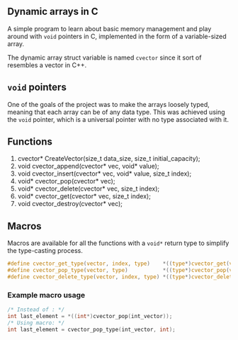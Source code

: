 ## Dynamic arrays in C

A simple program to learn about basic memory management and play around with `void` pointers in C, implemented in the form of a variable-sized array.

The dynamic array struct variable is named `cvector` since it sort of resembles a vector in C++.

## `void` pointers

One of the goals of the project was to make the arrays loosely typed, meaning that each array can be of any data type. This was achieved using the `void` pointer, which is a universal pointer with no type associated with it.

## Functions

1) cvector* CreateVector(size_t data_size, size_t initial_capacity);
2) void cvector_append(cvector* vec, void* value);
3) void cvector_insert(cvector* vec, void* value, size_t index);
4) void* cvector_pop(cvector* vec);
5) void* cvector_delete(cvector* vec, size_t index);
6) void* cvector_get(cvector* vec, size_t index);
7) void cvector_destroy(cvector* vec);

## Macros

Macros are available for all the functions with a `void*` return type to simplify the type-casting process.

```c
#define cvector_get_type(vector, index, type)    *((type*)cvector_get(vector, index))
#define cvector_pop_type(vector, type)           *((type*)cvector_pop(vector))
#define cvector_delete_type(vector, index, type) *((type*)cvector_delete(vector, index))
```
### Example macro usage

```c
/* Instead of : */
int last_element = *((int*)cvector_pop(int_vector));
/* Using macro: */
int last_element = cvector_pop_type(int_vector, int);
```


